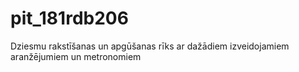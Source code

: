 # pit_181rdb206
Dziesmu rakstīšanas un apgūšanas rīks ar dažādiem izveidojamiem aranžējumiem un metronomiem
